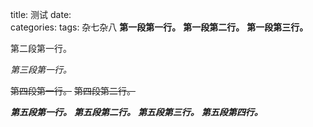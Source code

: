 title:	测试
date:	
categories: 
tags:	杂七杂八
**第一段第一行。**
**第一段第二行。**
**第一段第三行。**

第二段第一行。

*第三段第一行。*

~~第四段第一行。~~
~~第四段第二行。~~

***第五段第一行。***
***第五段第二行。***
***第五段第三行。***
***第五段第四行。***
<!--more-->
